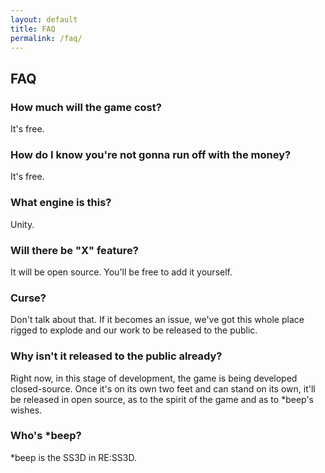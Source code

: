 ```yaml
---
layout: default
title: FAQ
permalink: /faq/
---
```

## FAQ

### How much will the game cost?
It's free.

### How do I know you're not gonna run off with the money?
It's free.

### What engine is this?
Unity.

### Will there be "X" feature?
It will be open source. You'll be free to add it yourself.

### Curse?
Don't talk about that. If it becomes an issue, we've got this whole place rigged to explode and our work to be released to the public.

### Why isn't it released to the public already?
Right now, in this stage of development, the game is being developed closed-source. Once it's on its own two feet and can stand on its own, it'll be released in open source, as to the spirit of the game and as to *beep's wishes.

### Who's *beep?
*beep is the SS3D in RE:SS3D.